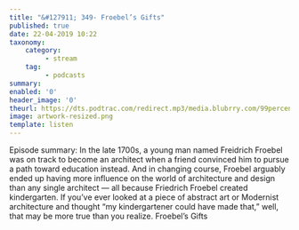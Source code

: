 ```yaml
---
title: "&#127911; 349- Froebel’s Gifts"
published: true
date: 22-04-2019 10:22
taxonomy:
    category:
         - stream
    tag:
         - podcasts
summary:
enabled: '0'
header_image: '0'
theurl: https://dts.podtrac.com/redirect.mp3/media.blubrry.com/99percentinvisible/dovetail.prxu.org/96/ca58db73-cd25-4c94-9dbd-130bdb3a429f/349_Froebel_s_Gifts_pt_01.mp3
image: artwork-resized.png
template: listen
---
```

 
Episode summary: In the late 1700s, a young man named Freidrich Froebel was on track to become an architect when a friend convinced him to pursue a path toward education instead. And in changing course, Froebel arguably ended up having more influence on the world of architecture and design than any single architect — all because Friedrich Froebel created kindergarten. If you’ve ever looked at a piece of abstract art or Modernist architecture and thought “my kindergartener could have made that,” well, that may be more true than you realize. Froebel’s Gifts
